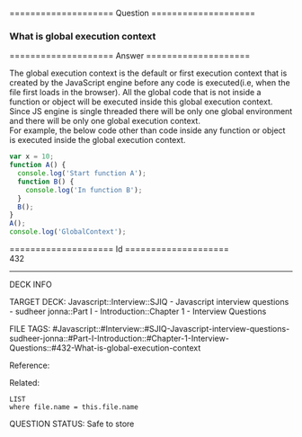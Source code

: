 ==================== Question ====================  

### What is global execution context  

==================== Answer ====================  

The global execution context is the default or first execution context that is
created by the JavaScript engine before any code is executed(i.e, when the file
first loads in the browser). All the global code that is not inside a function
or object will be executed inside this global execution context. Since JS engine
is single threaded there will be only one global environment and there will be
only one global execution context.  
For example, the below code other than code inside any function or object is
executed inside the global execution context.

```javascript
var x = 10;
function A() {
  console.log('Start function A');
  function B() {
    console.log('In function B');
  }
  B();
}
A();
console.log('GlobalContext');
```

==================== Id ====================  
432
<!--ID: 1707879818609-->

---

DECK INFO

TARGET DECK: Javascript::Interview::SJIQ - Javascript interview questions - sudheer jonna::Part I - Introduction::Chapter 1 - Interview Questions

FILE TAGS: #Javascript::#Interview::#SJIQ-Javascript-interview-questions-sudheer-jonna::#Part-I-Introduction::#Chapter-1-Interview-Questions::#432-What-is-global-execution-context

Reference:

Related:

```dataview
LIST
where file.name = this.file.name
```
QUESTION STATUS: Safe to store

